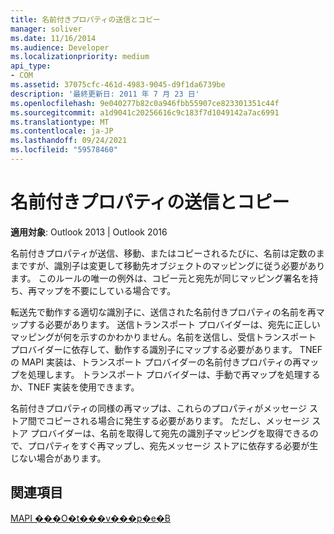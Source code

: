 ```yaml
---
title: 名前付きプロパティの送信とコピー
manager: soliver
ms.date: 11/16/2014
ms.audience: Developer
ms.localizationpriority: medium
api_type:
- COM
ms.assetid: 37075cfc-461d-4983-9045-d9f1da6739be
description: '最終更新日: 2011 年 7 月 23 日'
ms.openlocfilehash: 9e040277b82c0a946fbb55907ce823301351c44f
ms.sourcegitcommit: a1d9041c20256616c9c183f7d1049142a7ac6991
ms.translationtype: MT
ms.contentlocale: ja-JP
ms.lasthandoff: 09/24/2021
ms.locfileid: "59578460"
---
```

# <a name="transmitting-and-copying-named-properties"></a>名前付きプロパティの送信とコピー

  
  
**適用対象**: Outlook 2013 | Outlook 2016 
  
名前付きプロパティが送信、移動、またはコピーされるたびに、名前は定数のままですが、識別子は変更して移動先オブジェクトのマッピングに従う必要があります。 このルールの唯一の例外は、コピー元と宛先が同じマッピング署名を持ち、再マップを不要にしている場合です。
  
転送先で動作する適切な識別子に、送信された名前付きプロパティの名前を再マップする必要があります。 送信トランスポート プロバイダーは、宛先に正しいマッピングが何を示すのかわかりません。名前を送信し、受信トランスポート プロバイダーに依存して、動作する識別子にマップする必要があります。 TNEF の MAPI 実装は、トランスポート プロバイダーの名前付きプロパティの再マップを処理します。 トランスポート プロバイダーは、手動で再マップを処理するか、TNEF 実装を使用できます。 
  
名前付きプロパティの同様の再マップは、これらのプロパティがメッセージ ストア間でコピーされる場合に発生する必要があります。 ただし、メッセージ ストア プロバイダーは、名前を取得して宛先の識別子マッピングを取得できるので、プロパティをすぐ再マップし、宛先メッセージ ストアに依存する必要が生じない場合があります。 
  
## <a name="see-also"></a>関連項目



[MAPI ���O�t���v���p�e�B](mapi-named-properties.md)

